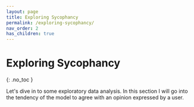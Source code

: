 ```yaml
---
layout: page
title: Exploring Sycophancy
permalink: /exploring-sycophancy/
nav_order: 2
has_children: true
---
```


# Exploring Sycophancy
{: .no_toc }

Let's dive in to some exploratory data analysis. 
In this section I will go into  the tendency of the model to agree with an opinion expressed by a user. 



